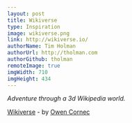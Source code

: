 ```yaml
---
layout: post
title: Wikiverse
type: Inspiration
image: wikiverse.png
link: http://wikiverse.io/
authorName: Tim Holman
authorUrl: http://tholman.com
authorGithub: tholman
remoteImage: true
imgWidth: 710
imgHeight: 434
---
```


_Adventure through a 3d Wikipedia world._

[Wikiverse](http://wikiverse.io/) - by [Owen Cornec](http://byowen.com/)
